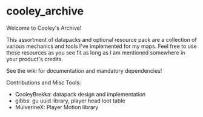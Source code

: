 # cooley_archive
Welcome to Cooley's Archive!

This assortment of datapacks and optional resource pack are a collection of various mechanics and tools I've implemented for my maps. Feel free to use these resources as you see fit as long as I am mentioned somewhere in your product's credits.

See the wiki for documentation and mandatory dependencies!

Contributions and Misc Tools:
- CooleyBrekka: datapack design and implementation
- gibbs: gu uuid library, player head loot table
- MulverineX: Player Motion library

